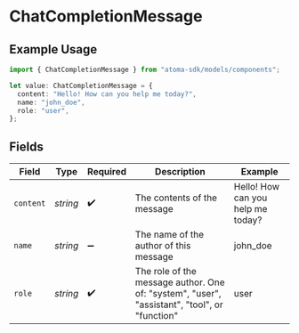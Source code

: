 # ChatCompletionMessage

## Example Usage

```typescript
import { ChatCompletionMessage } from "atoma-sdk/models/components";

let value: ChatCompletionMessage = {
  content: "Hello! How can you help me today?",
  name: "john_doe",
  role: "user",
};
```

## Fields

| Field                                                                                        | Type                                                                                         | Required                                                                                     | Description                                                                                  | Example                                                                                      |
| -------------------------------------------------------------------------------------------- | -------------------------------------------------------------------------------------------- | -------------------------------------------------------------------------------------------- | -------------------------------------------------------------------------------------------- | -------------------------------------------------------------------------------------------- |
| `content`                                                                                    | *string*                                                                                     | :heavy_check_mark:                                                                           | The contents of the message                                                                  | Hello! How can you help me today?                                                            |
| `name`                                                                                       | *string*                                                                                     | :heavy_minus_sign:                                                                           | The name of the author of this message                                                       | john_doe                                                                                     |
| `role`                                                                                       | *string*                                                                                     | :heavy_check_mark:                                                                           | The role of the message author. One of: "system", "user", "assistant", "tool", or "function" | user                                                                                         |